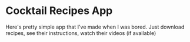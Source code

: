 # Cocktail Recipes App

Here's pretty simple app that I've made when I was bored. Just download recipes, see their instructions, watch their videos (if available)
